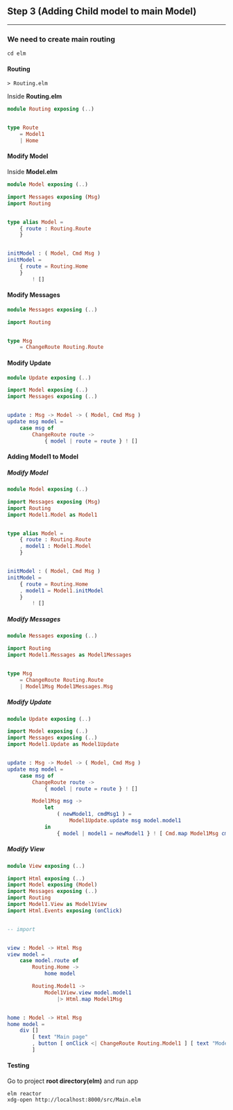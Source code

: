 ## Step 3 (Adding Child model to main Model)
<hr>

### We need to create main routing

```
cd elm
```

#### Routing

```
> Routing.elm
```

Inside **Routing.elm**

```ELM
module Routing exposing (..)


type Route
    = Model1
    | Home

```

#### Modify Model

Inside **Model.elm**

```ELM
module Model exposing (..)

import Messages exposing (Msg)
import Routing


type alias Model =
    { route : Routing.Route
    }


initModel : ( Model, Cmd Msg )
initModel =
    { route = Routing.Home
    }
        ! []

```

#### Modify Messages

```ELM
module Messages exposing (..)

import Routing


type Msg
    = ChangeRoute Routing.Route

```

#### Modify Update

```ELM
module Update exposing (..)

import Model exposing (..)
import Messages exposing (..)


update : Msg -> Model -> ( Model, Cmd Msg )
update msg model =
    case msg of
        ChangeRoute route ->
            { model | route = route } ! []

```

#### Adding Model1 to Model

##### Modify Model

```ELM
module Model exposing (..)

import Messages exposing (Msg)
import Routing
import Model1.Model as Model1


type alias Model =
    { route : Routing.Route
    , model1 : Model1.Model
    }


initModel : ( Model, Cmd Msg )
initModel =
    { route = Routing.Home
    , model1 = Model1.initModel
    }
        ! []

```

##### Modify Messages

```ELM
module Messages exposing (..)

import Routing
import Model1.Messages as Model1Messages


type Msg
    = ChangeRoute Routing.Route
    | Model1Msg Model1Messages.Msg

```

##### Modify Update

```ELM
module Update exposing (..)

import Model exposing (..)
import Messages exposing (..)
import Model1.Update as Model1Update


update : Msg -> Model -> ( Model, Cmd Msg )
update msg model =
    case msg of
        ChangeRoute route ->
            { model | route = route } ! []

        Model1Msg msg ->
            let
                ( newModel1, cmdMsg1 ) =
                    Model1Update.update msg model.model1
            in
                { model | model1 = newModel1 } ! [ Cmd.map Model1Msg cmdMsg1 ]

```

##### Modify View

```ELM
module View exposing (..)

import Html exposing (..)
import Model exposing (Model)
import Messages exposing (..)
import Routing
import Model1.View as Model1View
import Html.Events exposing (onClick)


-- import


view : Model -> Html Msg
view model =
    case model.route of
        Routing.Home ->
            home model

        Routing.Model1 ->
            Model1View.view model.model1
                |> Html.map Model1Msg


home : Model -> Html Msg
home model =
    div []
        [ text "Main page"
        , button [ onClick <| ChangeRoute Routing.Model1 ] [ text "Model1 pages" ]
        ]


```

#### Testing

Go to project **root directory(elm)** and run app
```
elm reactor
xdg-open http://localhost:8000/src/Main.elm
```
